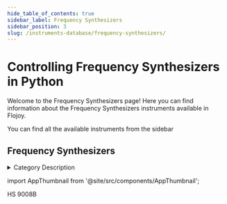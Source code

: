 ```yaml
--- 
hide_table_of_contents: true
sidebar_label: Frequency Synthesizers
sidebar_position: 3
slug: /instruments-database/frequency-synthesizers/
---
```


# Controlling Frequency Synthesizers in Python

Welcome to the Frequency Synthesizers page! Here you can find information about the Frequency Synthesizers instruments available in Flojoy.

You can find all the available instruments from the sidebar


## Frequency Synthesizers 

<details> 
<summary>Category Description</summary> 
A frequency synthesizer is an electronic circuit that generates a range of frequencies from a single reference frequency. 
</details> 

<!-- Custom component -->
import AppThumbnail from '@site/src/components/AppThumbnail';

<div className="flex flex-wrap">

<div>
    <AppThumbnail 
        path='/instruments-database/frequency-synthesizers/holzworth/hs-9008b'
        img='https://res.cloudinary.com/dhopxs1y3/image/upload/w_600,q_auto,f_auto/e_bgremoval/v1692394000/Instruments/Frequency%20synthesizers/HS-9008B/file.jpg'
    >
        HS 9008B
    </AppThumbnail>
</div>
</div>